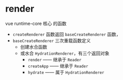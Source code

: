 # render

vue runtime-core 核心 的函数


- `createRenderer` 函数返回 `baseCreateRenderer` 函数，
- `baseCreateRenderer` 三次重载函数定义
  - 创建水合函数
  - 或水合 `HydrationRenderer`，有三个返回对象
    - `render` —— 继承于 `Reader`
    - `createApp` —— 继承于  `Reader`
    - `hydrate` —— 属于 `HydrationRenderer`